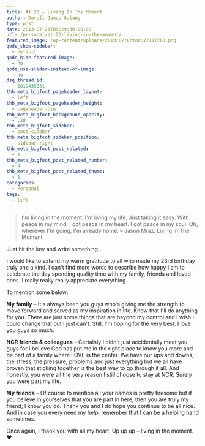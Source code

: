 ```yaml
---
title: At 23 – Living In The Moment
author: Dorell James Galang
type: post
date: 2013-07-21T09:29:30+00:00
url: /personal/at-23-living-in-the-moment/
featured_image: /wp-content/uploads/2013/07/Fotor072117268.png
qode_show-sidebar:
  - default
qode_hide-featured-image:
  - no
qode_use-slider-instead-of-image:
  - no
dsq_thread_id:
  - 1819435051
thb_meta_bigfoot_pageheader_layout:
  - left
thb_meta_bigfoot_pageheader_height:
  - pageheader-big
thb_meta_bigfoot_background_opacity:
  - .20
thb_meta_bigfoot_sidebar:
  - post-sidebar
thb_meta_bigfoot_sidebar_position:
  - sidebar-right
thb_meta_bigfoot_post_related:
  - 1
thb_meta_bigfoot_post_related_number:
  - 4
thb_meta_bigfoot_post_related_thumb:
  - 1
categories:
  - Personal
tags:
  - life
---
```


> I'm living in the moment. I'm living my life. Just taking it easy. With peace in my mind. I got peace in my heart. I got peace in my soul. Oh, wherever I'm going, I'm already home. &#8211; Jason Mraz, Living In The Moment

Just hit the key and write something&#8230; <span class="wp-font-emots-emo-happy"></span>

I would like to extend my warm gratitude to all who made my 23rd birthday truly one a kind. I can't find more words to describe how happy I am to celebrate the day spending quality time with my family, friends and loved ones. I really really really appreciate everything. <span class="wp-font-emots-emo-happy"></span>

To mention some below:

**My family** &#8211; It's always been you guys who's giving me the strength to move forward and served as my inspiration in life. Know that I'll do anything for you. There are just some things that are beyond my control and I wish I could change that but I just can't. Still, I'm hoping for the very best. I love you guys so much.

**NCR friends & colleagues** &#8211; Certainly I didn't just accidentally meet you guys for I believe God has put me in the right place to know you more and be part of a family where LOVE is the center. We have our ups and downs, the stress, the pressure, problems and just everything but we all have proven that sticking together is the best way to go through it all. And honestly, you were all the very reason I still choose to stay at NCR. Surely you were part my life.

**My friends** &#8211; Of course to mention all your names is pretty tiresome but if you believe in yourselves that you are part in here, then you are truly my friend; I know you do. Thank you and I do hope you continue to be all nice. And in case you every need my help, remember that I can be a helping hand sometimes. <span class="wp-font-emots-emo-happy"></span>

Once again, I thank you with all my heart. Up up up &#8211; living in the moment. ♥
